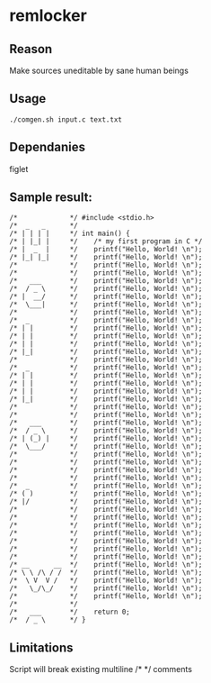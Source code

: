 # remlocker

## Reason

Make sources uneditable by sane human beings

## Usage

    ./comgen.sh input.c text.txt

## Dependanies

figlet

## Sample result:


    /*             */ #include <stdio.h>
    /*  _   _      */ 
    /* | | | |     */ int main() {
    /* | |_| |     */    /* my first program in C */
    /* |  _  |     */    printf("Hello, World! \n");
    /* |_| |_|     */    printf("Hello, World! \n"); 
    /*             */    printf("Hello, World! \n");
    /*             */    printf("Hello, World! \n");
    /*   ___       */    printf("Hello, World! \n");
    /*  / _ \      */    printf("Hello, World! \n");
    /* |  __/      */    printf("Hello, World! \n");
    /*  \___|      */    printf("Hello, World! \n");
    /*             */    printf("Hello, World! \n");
    /*  _          */    printf("Hello, World! \n");
    /* | |         */    printf("Hello, World! \n");
    /* | |         */    printf("Hello, World! \n");
    /* | |         */    printf("Hello, World! \n");
    /* |_|         */    printf("Hello, World! \n");
    /*             */    printf("Hello, World! \n");
    /*  _          */    printf("Hello, World! \n");
    /* | |         */    printf("Hello, World! \n");
    /* | |         */    printf("Hello, World! \n");
    /* | |         */    printf("Hello, World! \n");
    /* |_|         */    printf("Hello, World! \n");
    /*             */    printf("Hello, World! \n");
    /*             */    printf("Hello, World! \n");
    /*   ___       */    printf("Hello, World! \n");
    /*  / _ \      */    printf("Hello, World! \n");
    /* | (_) |     */    printf("Hello, World! \n");
    /*  \___/      */    printf("Hello, World! \n");
    /*             */    printf("Hello, World! \n");
    /*             */    printf("Hello, World! \n");
    /*             */    printf("Hello, World! \n");
    /*             */    printf("Hello, World! \n");
    /*  _          */    printf("Hello, World! \n");
    /* ( )         */    printf("Hello, World! \n");
    /* |/          */    printf("Hello, World! \n");
    /*             */    printf("Hello, World! \n");
    /*             */    printf("Hello, World! \n");
    /*             */    printf("Hello, World! \n");
    /*             */    printf("Hello, World! \n");
    /*             */    printf("Hello, World! \n");
    /*             */    printf("Hello, World! \n");
    /*             */    printf("Hello, World! \n");
    /* __      __  */    printf("Hello, World! \n");
    /* \ \ /\ / /  */    printf("Hello, World! \n");
    /*  \ V  V /   */    printf("Hello, World! \n");
    /*   \_/\_/    */    printf("Hello, World! \n");
    /*             */    printf("Hello, World! \n");
    /*             */ 
    /*   ___       */    return 0;
    /*  / _ \      */ }
   
## Limitations

Script will break existing multiline /* */ comments
  
